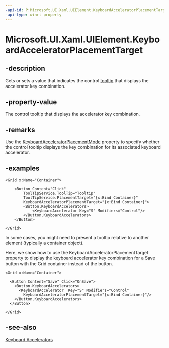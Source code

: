 ```yaml
---
-api-id: P:Microsoft.UI.Xaml.UIElement.KeyboardAcceleratorPlacementTarget
-api-type: winrt property
---
```


<!-- Property syntax.
public DependencyObject KeyboardAcceleratorPlacementTarget { get;  set; }
-->

# Microsoft.UI.Xaml.UIElement.KeyboardAcceleratorPlacementTarget

## -description

Gets or sets a value that indicates the control [tooltip](../microsoft.ui.xaml.controls/tooltip.md) that displays the accelerator key combination.

## -property-value

The control tooltip that displays the accelerator key combination.

## -remarks

Use the [KeyboardAcceleratorPlacementMode](uielement_keyboardacceleratorplacementmode.md) property to specify whether the control tooltip displays the key combination for its associated keyboard accelerator.

## -examples

```xaml
<Grid x:Name="Container">

    <Button Content="Click" 
        ToolTipService.ToolTip="Tooltip"
        ToolTipService.PlacementTarget="{x:Bind Container}" 
        KeyboardAcceleratorPlacementTarget="{x:Bind Container}">
        <Button.KeyboardAccelerators>
            <KeyboardAccelerator Key="S" Modifiers="Control"/>
        </Button.KeyboardAccelerators>
    </Button>

</Grid>
```

In some cases, you might need to present a tooltip relative to another element (typically a container object).

Here, we show how to use the KeyboardAcceleratorPlacementTarget property to display the keyboard accelerator key combination for a Save button with the Grid container instead of the button.

```xaml
<Grid x:Name="Container">

  <Button Content="Save" Click="OnSave">
    <Button.KeyboardAccelerators>
      <KeyboardAccelerator  Key="S" Modifiers="Control" 
        KeyboardAcceleratorPlacementTarget="{x:Bind Container}"/>
    </Button.KeyboardAccelerators>
  </Button>

</Grid>
```

## -see-also

[Keyboard Accelerators](/windows/apps/design/input/keyboard-accelerators)
